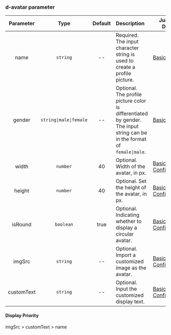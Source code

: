 ### d-avatar parameter

| Parameter | Type | Default | Description | Jump to Demo |
| :--------: | :--------------------: | :--: | :-------------------------------------------------------------------------- | ------------------------------------------------------------- |
| name | `string` | -- | Required. The input character string is used to create a profile picture. | [Basic Rules](demo#basic-rules) |
| gender | `string\|male\|female` | -- | Optional. The profile picture color is differentiated by gender. The input string can be in the format of `female\|male`. | [Basic Rules](demo#basic-rules) |
| width | `number` | 40 | Optional. Width of the avatar, in px. | [Basic Configuration](demo#basic-configuration) |
| height | `number` | 40 | Optional. Set the height of the avatar, in px. | [Basic Configuration](demo#basic-configuration) |
| isRound | `boolean` | true | Optional. Indicating whether to display a circular avatar. | [Basic Configuration](demo#basic-configuration) |
| imgSrc | `string` | -- | Optional. Import a customized image as the avatar. | [Basic Configuration](demo#basic-configuration) |
| customText | `string` | -- | Optional. Input the customized display text. | [Basic Configuration](demo#basic-configuration) |

#### Display Priority

imgSrc > customText > name
